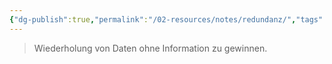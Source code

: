 ```yaml
---
{"dg-publish":true,"permalink":"/02-resources/notes/redundanz/","tags":["datenbank"],"noteIcon":"","updated":"2024-10-15T10:31:03.483+02:00"}
---
```


> Wiederholung von Daten ohne Information zu gewinnen.
